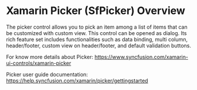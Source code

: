 # Xamarin Picker (SfPicker) Overview

The picker control allows you to pick an item among a list of items that can be customized with custom view. This control can be opened as dialog. Its rich feature set includes functionalities such as data binding, multi column, header/footer, custom view on header/footer, and default validation buttons.

For know more details about Picker: https://www.syncfusion.com/xamarin-ui-controls/xamarin-picker

Picker user guide documentation: https://help.syncfusion.com/xamarin/picker/gettingstarted
